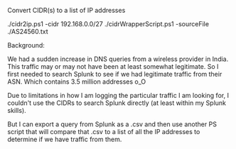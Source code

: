 Convert CIDR(s) to a list of IP addresses

./cidr2ip.ps1 -cidr 192.168.0.0/27
./cidrWrapperScript.ps1 -sourceFile ./AS24560.txt

Background:

We had a sudden increase in DNS queries from a wireless provider in India.
This traffic may or may not have been at least somewhat legitimate.
So I first needed to search Splunk to see if we had legitimate traffic from 
their ASN. Which contains 3.5 million addresses o_O

Due to limitations in how I am logging the particular traffic I am looking for, 
I couldn't use the CIDRs to search Splunk directly (at least within my Splunk
skills).

But I can export a query from Splunk as a .csv and then use another PS script 
that will compare that .csv to a list of all the IP addresses to determine if 
we have traffic from them. 